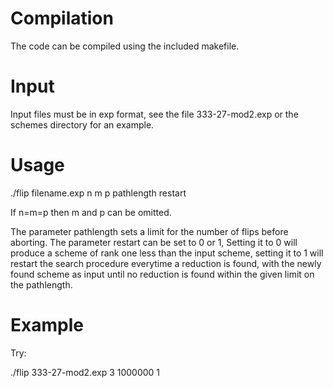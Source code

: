 # Compilation

The code can be compiled using the included makefile.

# Input

Input files must be in exp format, see the file 333-27-mod2.exp or the schemes directory for an
example.

# Usage

./flip filename.exp n m p pathlength restart

If n=m=p then m and p can be omitted.

The parameter pathlength sets a limit for the number of flips before aborting. The parameter restart
can be set to 0 or 1, Setting it to 0 will produce a scheme of rank one less than the input scheme,
setting it to 1 will restart the search procedure everytime a reduction is found, with the newly
found scheme as input until no reduction is found within the given limit on the pathlength.

# Example

Try:

./flip 333-27-mod2.exp 3 1000000 1
